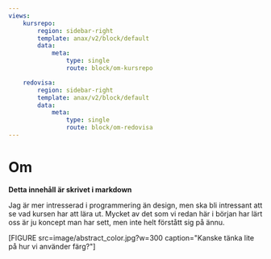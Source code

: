 ```yaml
---
views:
    kursrepo:
        region: sidebar-right
        template: anax/v2/block/default
        data:
            meta:
                type: single
                route: block/om-kursrepo

    redovisa:
        region: sidebar-right
        template: anax/v2/block/default
        data:
            meta:
                type: single
                route: block/om-redovisa
---
```

Om
=========================

__Detta innehåll är skrivet i markdown__

Jag är mer intresserad i programmering än design, men ska bli intressant att
se vad kursen har att lära ut. Mycket av det som vi redan här i början har lärt
oss är ju koncept man har sett, men inte helt förstått sig på ännu.

[FIGURE src=image/abstract_color.jpg?w=300 caption="Kanske tänka lite på hur vi använder färg?"]
